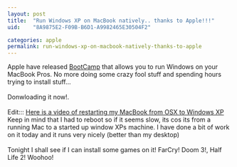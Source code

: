 ```yaml
---
layout: post
title:  "Run Windows XP on MacBook natively.. thanks to Apple!!!"
uid:	"8A9875E2-F09B-B6D1-A9982465E30504F2"

categories: apple
permalink: run-windows-xp-on-macbook-natively-thanks-to-apple
---
```

Apple have released <a href="http://www.apple.com/macosx/bootcamp/">BootCamp</a> that allows you to run Windows on your MacBook Pros. No more doing some crazy fool stuff and spending hours trying to install stuff... <br /><br />Donwloading it now!.<br /><br />Edit::: <a href="/UserFiles/File/WindowsMacBookBoot.mov" target="_blank">Here is a video of restarting my MacBook from OSX to Windows XP</a><br />Keep in mind that I had to reboot so if it seems slow, its cos its from a running Mac to a started up window XPs machine. I have done a bit of work on it today and it runs very nicely (better than my desktop) <br /><br />Tonight I shall see if I can install some games on it! FarCry! Doom 3!, Half Life 2! Woohoo!